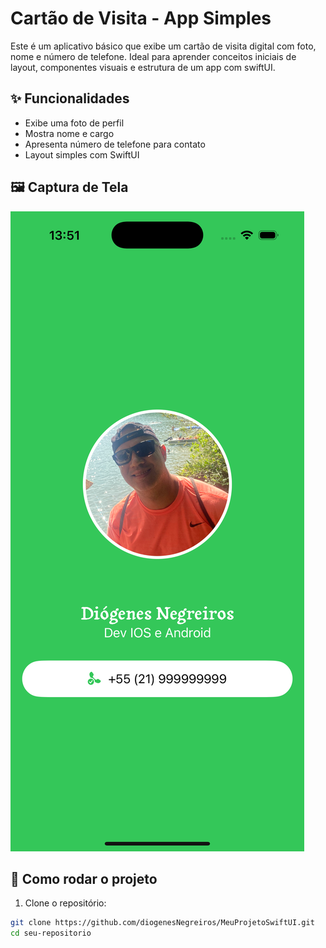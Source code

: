 
# Cartão de Visita - App Simples

Este é um aplicativo básico que exibe um cartão de visita digital com foto, nome e número de telefone. Ideal para aprender conceitos iniciais de layout, componentes visuais e estrutura de um app com swiftUI.

## ✨ Funcionalidades

- Exibe uma foto de perfil
- Mostra nome e cargo
- Apresenta número de telefone para contato
- Layout simples com SwiftUI

## 🖼️ Captura de Tela

![Cartão de Visita](imagePrints/catao-visita.png)


## 🚀 Como rodar o projeto

1. Clone o repositório:

```bash
git clone https://github.com/diogenesNegreiros/MeuProjetoSwiftUI.git
cd seu-repositorio
